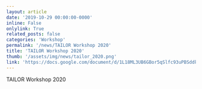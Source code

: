 ```yaml
---
layout: article
date: '2019-10-29 00:00:00-0000'
inline: False
onlylink: True
related_posts: false
categories: 'Workshop'
permalink: '/news/TAILOR Workshop 2020'
title: 'TAILOR Workshop 2020'
thumb: '/assets/img/news/tailor_2020.png'
link: 'https://docs.google.com/document/d/1L18ML3UB6GBor5qSlfc93uPBSddkgB-N2_KgLj4SFGs/edit#heading=h.2h4j2vzb6yq'
---
```

TAILOR Workshop 2020
